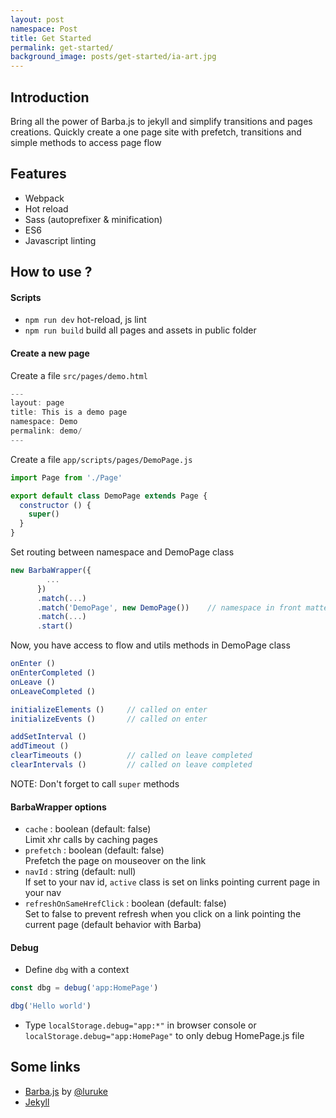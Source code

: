 ```yaml
---
layout: post
namespace: Post
title: Get Started
permalink: get-started/
background_image: posts/get-started/ia-art.jpg
---
```


## Introduction

Bring all the power of Barba.js to jekyll and simplify transitions and pages creations. Quickly create a one page site with prefetch, transitions and simple methods to access page flow

## Features

- Webpack
- Hot reload
- Sass (autoprefixer & minification)
- ES6
- Javascript linting

## How to use ?

#### Scripts

- `npm run dev` hot-reload, js lint
- `npm run build` build all pages and assets in public folder

#### Create a new page

Create a file `src/pages/demo.html`

``` javascript
---
layout: page
title: This is a demo page
namespace: Demo
permalink: demo/
---
```

Create a file `app/scripts/pages/DemoPage.js`
``` javascript
import Page from './Page'

export default class DemoPage extends Page {
  constructor () {
    super()
  }
}
```

Set routing between namespace and DemoPage class
``` javascript
new BarbaWrapper({
        ...
      })
      .match(...)
      .match('DemoPage', new DemoPage())	// namespace in front matter + 'Page'
      .match(...)
      .start()
```

Now, you have access to flow and utils methods in DemoPage class
``` javascript
onEnter ()
onEnterCompleted ()
onLeave ()
onLeaveCompleted ()

initializeElements ()     // called on enter
initializeEvents ()       // called on enter

addSetInterval ()
addTimeout ()
clearTimeouts ()          // called on leave completed
clearIntervals ()         // called on leave completed
```
NOTE: Don't forget to call `super` methods

#### BarbaWrapper options

- `cache` : boolean (default: false)  
Limit xhr calls by caching pages
- `prefetch` : boolean (default: false)  
Prefetch the page on mouseover on the link
- `navId` : string (default: null)  
If set to your nav id, `active` class is set on links pointing current page in your nav
- `refreshOnSameHrefClick` : boolean (default: false)  
Set to false to prevent refresh when you click on a link pointing the current page (default behavior with Barba)

#### Debug

- Define `dbg` with a context

``` javascript
const dbg = debug('app:HomePage')

dbg('Hello world')
```

- Type `localStorage.debug="app:*"` in browser console or `localStorage.debug="app:HomePage"` to only debug HomePage.js file

## Some links
- [Barba.js](http://barbajs.org/) by [@luruke](https://twitter.com/luruke)
- [Jekyll](https://jekyllrb.com/docs/home/)
